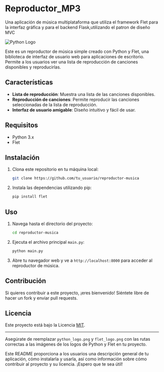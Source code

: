 # Reproductor_MP3
Una aplicación de música multiplataforma que utiliza el framework Flet para la interfaz gráfica y para el backend Flask,utilizando el patron de diseño MVC

![Python Logo](https://th.bing.com/th/id/OIP.Hb5gNP1ZZhz9AtWqinmCOgHaHa?rs=1&pid=ImgDetMain "Python Logo")
 


Este es un reproductor de música simple creado con Python y Flet, una biblioteca de interfaz de usuario web para aplicaciones de escritorio. Permite a los usuarios ver una lista de reproducción de canciones disponibles y reproducirlas.

## Características

- **Lista de reproducción**: Muestra una lista de las canciones disponibles.
- **Reproducción de canciones**: Permite reproducir las canciones seleccionadas de la lista de reproducción.
- **Interfaz de usuario amigable**: Diseño intuitivo y fácil de usar.

## Requisitos

- Python 3.x
- Flet

## Instalación

1. Clona este repositorio en tu máquina local:

   ```bash
   git clone https://github.com/tu_usuario/reproductor-musica
   ```

2. Instala las dependencias utilizando pip:

   ```bash
   pip install flet
   ```

## Uso

1. Navega hasta el directorio del proyecto:

   ```bash
   cd reproductor-musica
   ```

2. Ejecuta el archivo principal `main.py`:

   ```bash
   python main.py
   ```

3. Abre tu navegador web y ve a `http://localhost:8000` para acceder al reproductor de música.

## Contribución

Si quieres contribuir a este proyecto, ¡eres bienvenido! Siéntete libre de hacer un fork y enviar pull requests.

## Licencia

Este proyecto está bajo la Licencia [MIT](LICENSE).

---

Asegúrate de reemplazar `python_logo.png` y `flet_logo.png` con las rutas correctas a las imágenes de los logos de Python y Flet en tu proyecto.

Este README proporciona a los usuarios una descripción general de tu aplicación, cómo instalarla y usarla, así como información sobre cómo contribuir al proyecto y su licencia. ¡Espero que te sea útil!